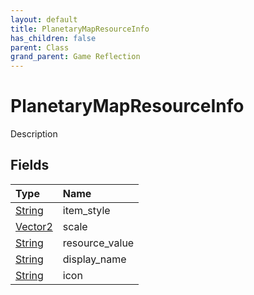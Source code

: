 ```yaml
---
layout: default
title: PlanetaryMapResourceInfo
has_children: false
parent: Class
grand_parent: Game Reflection
---
```

# PlanetaryMapResourceInfo
Description 

## Fields

| Type | Name |
|:----------|:--------------|
| [String](/riftbreaker-wiki/docs/game-reflection/components/string/) | item_style |
| [Vector2](/riftbreaker-wiki/docs/game-reflection/classes/vector2/) | scale |
| [String](/riftbreaker-wiki/docs/game-reflection/components/string/) | resource_value |
| [String](/riftbreaker-wiki/docs/game-reflection/components/string/) | display_name |
| [String](/riftbreaker-wiki/docs/game-reflection/components/string/) | icon |

